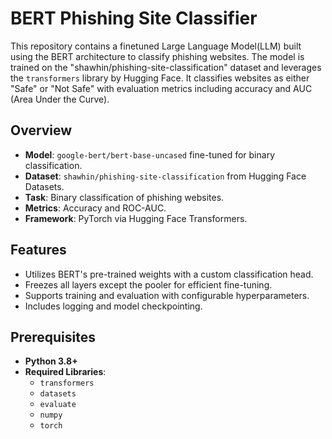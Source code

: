 # BERT Phishing Site Classifier
This repository contains a finetuned Large Language Model(LLM) built using the BERT architecture to classify phishing websites. 
The model is trained on the "shawhin/phishing-site-classification" dataset and leverages the `transformers` library by Hugging Face. 
It classifies websites as either "Safe" or "Not Safe" with evaluation metrics including accuracy and AUC (Area Under the Curve).

## Overview

- **Model**: `google-bert/bert-base-uncased` fine-tuned for binary classification.
- **Dataset**: `shawhin/phishing-site-classification` from Hugging Face Datasets.
- **Task**: Binary classification of phishing websites.
- **Metrics**: Accuracy and ROC-AUC.
- **Framework**: PyTorch via Hugging Face Transformers.

## Features

- Utilizes BERT's pre-trained weights with a custom classification head.
- Freezes all layers except the pooler for efficient fine-tuning.
- Supports training and evaluation with configurable hyperparameters.
- Includes logging and model checkpointing.

## Prerequisites

- **Python 3.8+**
- **Required Libraries**:
  - `transformers`
  - `datasets`
  - `evaluate`
  - `numpy`
  - `torch`

